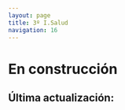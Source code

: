 ```yaml
---
layout: page
title: 3º I.Salud
navigation: 16
---
```


# En construcción



## Última actualización: 
